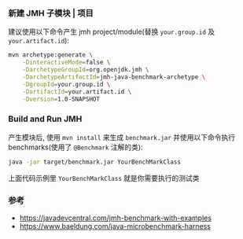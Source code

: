### 新建 JMH 子模块 | 项目

建议使用以下命令产生 jmh project/module(替换 `your.group.id` 及 `your.artifact.id`):

```bash
mvn archetype:generate \
    -DinteractiveMode=false \
    -DarchetypeGroupId=org.openjdk.jmh \
    -DarchetypeArtifactId=jmh-java-benchmark-archetype \
    -DgroupId=your.group.id \
    -DartifactId=your.artifact.id \
    -Dversion=1.0-SNAPSHOT
```

### Build and Run JMH

产生模块后, 使用 `mvn install` 来生成 `benchmark.jar` 并使用以下命令执行 benchmarks(使用了 `@Benchmark` 注解的类):

```bash
java -jar target/benchmark.jar YourBenchMarkClass
```
上面代码示例里 `YourBenchMarkClass` 就是你需要执行的测试类

### 参考

* https://javadevcentral.com/jmh-benchmark-with-examples
* https://www.baeldung.com/java-microbenchmark-harness